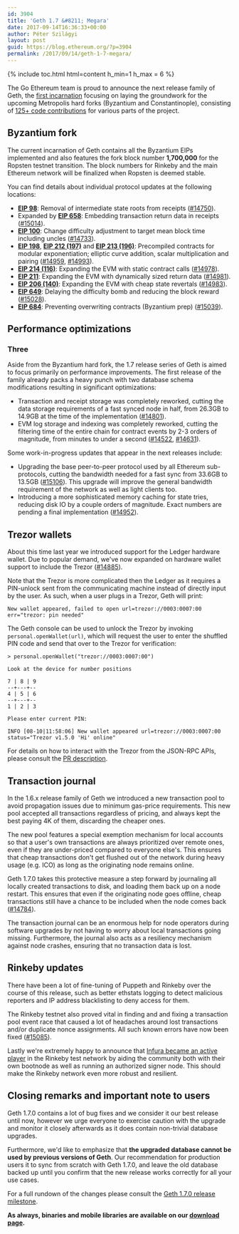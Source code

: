 ```yaml
---
id: 3904
title: 'Geth 1.7 &#8211; Megara'
date: 2017-09-14T16:36:33+00:00
author: Péter Szilágyi
layout: post
guid: https://blog.ethereum.org/?p=3904
permalink: /2017/09/14/geth-1-7-megara/
---
```


{% include toc.html html=content h_min=1 h_max = 6 %}

The Go Ethereum team is proud to announce the next release family of Geth, the [first incarnation](https://github.com/ethereum/go-ethereum/releases/tag/v1.7.0) focusing on laying the groundwork for the upcoming Metropolis hard forks (Byzantium and Constantinople), consisting of [125+ code contributions](https://github.com/ethereum/go-ethereum/milestone/47?closed=1) for various parts of the project.

## Byzantium fork

The current incarnation of Geth contains all the Byzantium EIPs implemented and also features the fork block number **1,700,000** for the Ropsten testnet transition. The block numbers for Rinkeby and the main Ethereum network will be finalized when Ropsten is deemed stable.

You can find details about individual protocol updates at the following locations:

* **[EIP 98](https://github.com/ethereum/EIPs/issues/98)**: Removal of intermediate state roots from receipts ([#14750](https://github.com/ethereum/go-ethereum/pull/14750)).
* Expanded by **[EIP 658](https://github.com/ethereum/EIPs/pull/658)**: Embedding transaction return data in receipts ([#15014](https://github.com/ethereum/go-ethereum/pull/15014)).
* **[EIP 100](https://github.com/ethereum/EIPs/issues/100)**: Change difficulty adjustment to target mean block time including uncles ([#14733](https://github.com/ethereum/go-ethereum/pull/14733)).
* **[EIP 198](https://github.com/ethereum/EIPs/issues/198)**, **[EIP 212 (197)](https://github.com/ethereum/EIPs/issues/212)** and **[EIP 213 (196)](https://github.com/ethereum/EIPs/issues/213)**: Precompiled contracts for modular exponentiation; elliptic curve addition, scalar multiplication and pairing ([#14959](https://github.com/ethereum/go-ethereum/pull/14959), [#14993](https://github.com/ethereum/go-ethereum/pull/14993)).
* **[EIP 214 (116)](https://github.com/ethereum/EIPs/pull/214)**: Expanding the EVM with static contract calls ([#14978](https://github.com/ethereum/go-ethereum/pull/14978)).
* **[EIP 211](https://github.com/ethereum/EIPs/pull/211)**: Expanding the EVM with dynamically sized return data ([#14981](https://github.com/ethereum/go-ethereum/pull/14981)).
* **[EIP 206 (140)](https://github.com/ethereum/EIPs/pull/206)**: Expanding the EVM with cheap state revertals ([#14983](https://github.com/ethereum/go-ethereum/pull/14983)).
* **[EIP 649](https://github.com/ethereum/EIPs/pull/669)**: Delaying the difficulty bomb and reducing the block reward ([#15028](https://github.com/ethereum/go-ethereum/pull/15028)).
* **[EIP 684](https://github.com/ethereum/EIPs/issues/684)**: Preventing overwriting contracts (Byzantium prep) ([#15039](https://github.com/ethereum/go-ethereum/pull/15039)).

## Performance optimizations

### Three

Aside from the Byzantium hard fork, the 1.7 release series of Geth is aimed to focus primarily on performance improvements. The first release of the family already packs a heavy punch with two database schema modifications resulting in significant optimizations:

* Transaction and receipt storage was completely reworked, cutting the data storage requirements of a fast synced node in half, from 26.3GB to 14.9GB at the time of the implementation ([#14801](https://github.com/ethereum/go-ethereum/pull/14801)).
* EVM log storage and indexing was completely reworked, cutting the filtering time of the entire chain for contract events by 2-3 orders of magnitude, from minutes to under a second ([#14522](https://github.com/ethereum/go-ethereum/pull/14522), [#14631](https://github.com/ethereum/go-ethereum/pull/14631)).

Some work-in-progress updates that appear in the next releases include:

* Upgrading the base peer-to-peer protocol used by all Ethereum sub-protocols, cutting the bandwidth needed for a fast sync from 33.6GB to 13.5GB ([#15106](https://github.com/ethereum/go-ethereum/pull/15106)). This upgrade will improve the general bandwidth requirement of the network as well as light clients too.
* Introducing a more sophisticated memory caching for state tries, reducing disk IO by a couple orders of magnitude. Exact numbers are pending a final implementation ([#14952](https://github.com/ethereum/go-ethereum/pull/14952)).

## Trezor wallets

About this time last year we introduced support for the Ledger hardware wallet. Due to popular demand, we've now expanded on hardware wallet support to include the Trezor ([#14885](https://github.com/ethereum/go-ethereum/pull/14885)).

Note that the Trezor is more complicated then the Ledger as it requires a PIN-unlock sent from the communicating machine instead of directly input by the user. As such, when a user plugs in a Trezor, Geth will print:

`New wallet appeared, failed to open url=trezor://0003:0007:00 err="trezor: pin needed"`

The Geth console can be used to unlock the Trezor by invoking `personal.openWallet(url)`, which will request the user to enter the shuffled PIN code and send that over to the Trezor for verification:

```
> personal.openWallet("trezor://0003:0007:00")

Look at the device for number positions

7 | 8 | 9
--+---+--
4 | 5 | 6
--+---+--
1 | 2 | 3

Please enter current PIN:

INFO [08-10|11:58:06] New wallet appeared url=trezor://0003:0007:00 status="Trezor v1.5.0 'Hi' online"
```
For details on how to interact with the Trezor from the JSON-RPC APIs, please consult the [PR description](https://github.com/ethereum/go-ethereum/pull/14885).

## Transaction journal

In the 1.6.x release family of Geth we introduced a new transaction pool to avoid propagation issues due to minimum gas-price requirements. This new pool accepted all transactions regardless of pricing, and always kept the best paying 4K of them, discarding the cheaper ones.

The new pool features a special exemption mechanism for local accounts so that a user's own transactions are always prioritized over remote ones, even if they are under-priced compared to everyone else's. This ensures that cheap transactions don't get flushed out of the network during heavy usage (e.g. ICO) as long as the originating node remains online.

Geth 1.7.0 takes this protective measure a step forward by journaling all locally created transactions to disk, and loading them back up on a node restart. This ensures that even if the originating node goes offline, cheap transactions still have a chance to be included when the node comes back ([#14784](https://github.com/ethereum/go-ethereum/pull/14784)).

The transaction journal can be an enormous help for node operators during software upgrades by not having to worry about local transactions going missing. Furthermore, the journal also acts as a resiliency mechanism against node crashes, ensuring that no transaction data is lost.

## Rinkeby updates

There have been a lot of fine-tuning of Puppeth and Rinkeby over the course of this release, such as better ethstats logging to detect malicious reporters and IP address blacklisting to deny access for them.

The Rinkeby testnet also proved vital in finding and and fixing a transaction pool event race that caused a lot of headaches around lost transactions and/or duplicate nonce assignments. All such known errors have now been fixed ([#15085](https://github.com/ethereum/go-ethereum/pull/15085)).

Lastly we're extremely happy to announce that [Infura became an active player](https://blog.infura.io/infuras-signer-and-bootnode-on-rinkeby-440de6f70961) in the Rinkeby test network by aiding the community both with their own bootnode as well as running an authorized signer node. This should make the Rinkeby network even more robust and resilient.

## Closing remarks and important note to users

Geth 1.7.0 contains a lot of bug fixes and we consider it our best release until now, however we urge everyone to exercise caution with the upgrade and monitor it closely afterwards as it does contain non-trivial database upgrades.

Furthermore, we'd like to emphasize that **the upgraded database cannot be used by previous versions of Geth**. Our recommendation for production users it to sync from scratch with Geth 1.7.0, and leave the old database backed up until you confirm that the new release works correctly for all your use cases.

For a full rundown of the changes please consult the [Geth 1.7.0 release milestone](https://github.com/ethereum/go-ethereum/pulls?page=1&amp;q=is%3Apr+milestone%3A1.7.0+is%3Aclosed).

**As always, binaries and mobile libraries are available on our [download page](https://geth.ethereum.org/downloads/).**
